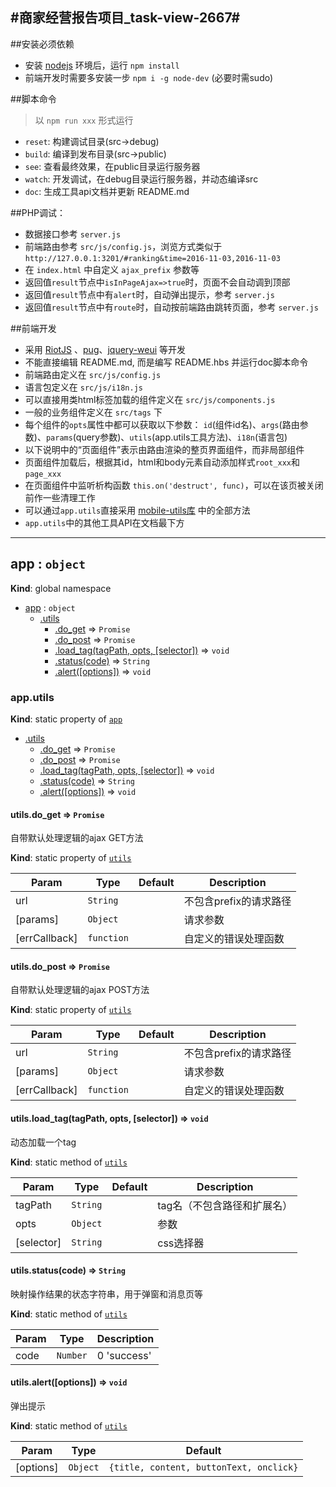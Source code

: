 #商家经营报告项目_task-view-2667#
-----------

##安装必须依赖
- 安装 [nodejs](https://nodejs.org/en/) 环境后，运行 `npm install`
- 前端开发时需要多安装一步 `npm i -g node-dev` (必要时需sudo)

##脚本命令
> 以 ` npm run xxx ` 形式运行

- `reset`: 构建调试目录(src->debug)
- `build`: 编译到发布目录(src->public)
- `see`: 查看最终效果，在public目录运行服务器
- `watch`: 开发调试，在debug目录运行服务器，并动态编译src
- `doc`: 生成工具api文档并更新 README.md

##PHP调试：
- 数据接口参考 `server.js`
- 前端路由参考 `src/js/config.js`，浏览方式类似于 `http://127.0.0.1:3201/#ranking&time=2016-11-03,2016-11-03`
- 在 `index.html` 中自定义 `ajax_prefix` 参数等 
- 返回值`result`节点中`isInPageAjax=>true`时，页面不会自动调到顶部
- 返回值`result`节点中有`alert`时，自动弹出提示，参考 `server.js`
- 返回值`result`节点中有`route`时，自动按前端路由跳转页面，参考 `server.js`

##前端开发
- 采用 [RiotJS](http://riotjs.com/) 、[pug](https://pugjs.org/)、[jquery-weui](http://old.jqweui.com/components) 等开发
- 不能直接编辑 README.md, 而是编写 README.hbs 并运行doc脚本命令
- 前端路由定义在 `src/js/config.js`
- 语言包定义在 `src/js/i18n.js`
- 可以直接用类html标签加载的组件定义在 `src/js/components.js`
- 一般的业务组件定义在 `src/tags` 下
- 每个组件的`opts`属性中都可以获取以下参数： `id`(组件id名)、`args`(路由参数)、`params`(query参数)、`utils`(app.utils工具方法)、`i18n`(语言包)
- 以下说明中的“页面组件”表示由路由渲染的整页界面组件，而非局部组件
- 页面组件加载后，根据其id，html和body元素自动添加样式`root_xxx`和`page_xxx`
- 在页面组件中监听析构函数 `this.on('destruct', func)`，可以在该页被关闭前作一些清理工作
- 可以通过`app.utils`直接采用 [mobile-utils库](https://www.npmjs.com/package/mobile-utils) 中的全部方法
- `app.utils`中的其他工具API在文档最下方

---------------
<a name="app"></a>

## app : <code>object</code>
**Kind**: global namespace  

* [app](#app) : <code>object</code>
    * [.utils](#app.utils)
        * [.do_get](#app.utils.do_get) ⇒ <code>Promise</code>
        * [.do_post](#app.utils.do_post) ⇒ <code>Promise</code>
        * [.load_tag(tagPath, opts, [selector])](#app.utils.load_tag) ⇒ <code>void</code>
        * [.status(code)](#app.utils.status) ⇒ <code>String</code>
        * [.alert([options])](#app.utils.alert) ⇒ <code>void</code>

<a name="app.utils"></a>

### app.utils
**Kind**: static property of <code>[app](#app)</code>  

* [.utils](#app.utils)
    * [.do_get](#app.utils.do_get) ⇒ <code>Promise</code>
    * [.do_post](#app.utils.do_post) ⇒ <code>Promise</code>
    * [.load_tag(tagPath, opts, [selector])](#app.utils.load_tag) ⇒ <code>void</code>
    * [.status(code)](#app.utils.status) ⇒ <code>String</code>
    * [.alert([options])](#app.utils.alert) ⇒ <code>void</code>

<a name="app.utils.do_get"></a>

#### utils.do_get ⇒ <code>Promise</code>
自带默认处理逻辑的ajax GET方法

**Kind**: static property of <code>[utils](#app.utils)</code>  

| Param | Type | Default | Description |
| --- | --- | --- | --- |
| url | <code>String</code> |  | 不包含prefix的请求路径 |
| [params] | <code>Object</code> | <code></code> | 请求参数 |
| [errCallback] | <code>function</code> | <code></code> | 自定义的错误处理函数 |

<a name="app.utils.do_post"></a>

#### utils.do_post ⇒ <code>Promise</code>
自带默认处理逻辑的ajax POST方法

**Kind**: static property of <code>[utils](#app.utils)</code>  

| Param | Type | Default | Description |
| --- | --- | --- | --- |
| url | <code>String</code> |  | 不包含prefix的请求路径 |
| [params] | <code>Object</code> | <code></code> | 请求参数 |
| [errCallback] | <code>function</code> | <code></code> | 自定义的错误处理函数 |

<a name="app.utils.load_tag"></a>

#### utils.load_tag(tagPath, opts, [selector]) ⇒ <code>void</code>
动态加载一个tag

**Kind**: static method of <code>[utils](#app.utils)</code>  

| Param | Type | Default | Description |
| --- | --- | --- | --- |
| tagPath | <code>String</code> |  | tag名（不包含路径和扩展名） |
| opts | <code>Object</code> |  | 参数 |
| [selector] | <code>String</code> | <code></code> | css选择器 |

<a name="app.utils.status"></a>

#### utils.status(code) ⇒ <code>String</code>
映射操作结果的状态字符串，用于弹窗和消息页等

**Kind**: static method of <code>[utils](#app.utils)</code>  

| Param | Type | Description |
| --- | --- | --- |
| code | <code>Number</code> | 0 'success' | 1 'warn' |

<a name="app.utils.alert"></a>

#### utils.alert([options]) ⇒ <code>void</code>
弹出提示

**Kind**: static method of <code>[utils](#app.utils)</code>  

| Param | Type | Default |
| --- | --- | --- |
| [options] | <code>Object</code> | <code>{title, content, buttonText, onclick}</code> | 

